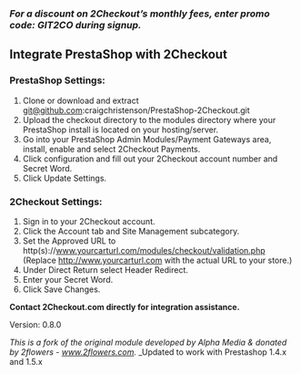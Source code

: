 ### _For a discount on 2Checkout’s monthly fees, enter promo code:  GIT2CO  during signup._

Integrate PrestaShop with 2Checkout
----------------------------------------

### PrestaShop Settings:

1. Clone or download and extract git@github.com:craigchristenson/PrestaShop-2Checkout.git
2. Upload the checkout directory to the modules directory where your PrestaShop install is located on your hosting/server.
3. Go into your PrestaShop Admin Modules/Payment Gateways area, install, enable and select 2Checkout Payments. 
4. Click configuration and fill out your 2Checkout account number and Secret Word.
5. Click Update Settings.

### 2Checkout Settings:

1. Sign in to your 2Checkout account.
2. Click the Account tab and Site Management subcategory.
3. Set the Approved URL to http(s)://www.yourcarturl.com/modules/checkout/validation.php (Replace http://www.yourcarturl.com with the actual URL to your store.)
4. Under Direct Return select Header Redirect.
5. Enter your Secret Word.
6. Click Save Changes.

**Contact 2Checkout.com directly for integration assistance.**

Version: 0.8.0

_This is a fork of the original module developed by Alpha Media & donated by 2flowers - www.2flowers.com._
_Updated to work with Prestashop 1.4.x and 1.5.x